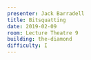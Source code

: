 ```yaml
---
presenter: Jack Barradell
title: Bitsquatting
date: 2019-02-09
room: Lecture Theatre 9
building: the-diamond
difficulty: I
---
```

